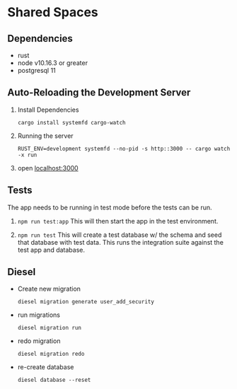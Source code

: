 # Shared Spaces

## Dependencies
* rust
* node v10.16.3 or greater
* postgresql 11

## Auto-Reloading the Development Server
1. Install Dependencies
    ```
    cargo install systemfd cargo-watch
   ```
2. Running the server
    ```
    RUST_ENV=development systemfd --no-pid -s http::3000 -- cargo watch -x run
    ```
3. open [localhost:3000](localhost:3000)

## Tests
The app needs to be running in test mode before the tests can be run. 
1. `npm run test:app` This will then start the app in the test environment.  
     
2. `npm run test` This will create a test database w/ the schema and seed that database with test data. This runs the integration suite against the test app and database.


 
## Diesel

* Create new migration
    ```
    diesel migration generate user_add_security
    ```
* run migrations
    ```
    diesel migration run
    ```
* redo migration
    ```
    diesel migration redo
    ```
* re-create database
    ```
    diesel database --reset
    ```
  
  